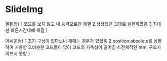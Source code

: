 # SlideImg

잘된점{
  1.코드를 보지 않고 내 능력으로만 해결
  2.상상했던 그대로 실현하였음
  3.최대한 빠른시간내에 해결
}

아쉬운점{
  1.초기 구상이 없다보니 해매는 경우가 있었음
  2.position:absolute를 남발하여 사용함
  3.비슷한 코드들이 많아 코드의 가독성이 떨어짐
  4.전체적인 html 구조가 이쁘지 못함
}
